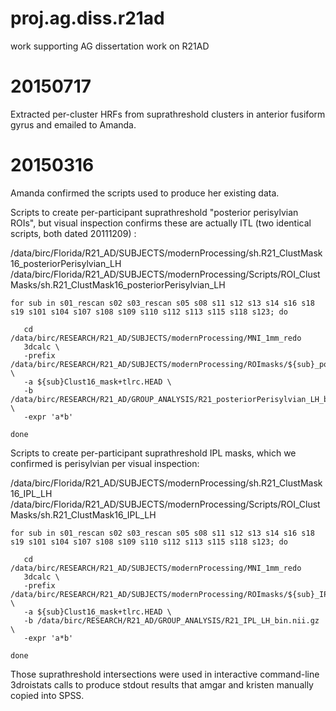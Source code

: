 proj.ag.diss.r21ad
=====

work supporting AG dissertation work on R21AD

20150717
===========
Extracted per-cluster HRFs from suprathreshold clusters in anterior fusiform
gyrus and emailed to Amanda.

20150316
===========
Amanda confirmed the scripts used to produce her existing data.

Scripts to create per-participant suprathreshold "posterior perisylvian ROIs",
but visual inspection confirms these are actually ITL (two identical scripts,
both dated 20111209) :

/data/birc/Florida/R21_AD/SUBJECTS/modernProcessing/sh.R21_ClustMask16_posteriorPerisylvian_LH
/data/birc/Florida/R21_AD/SUBJECTS/modernProcessing/Scripts/ROI_ClustMasks/sh.R21_ClustMask16_posteriorPerisylvian_LH

```
for sub in s01_rescan s02 s03_rescan s05 s08 s11 s12 s13 s14 s16 s18 s19 s101 s104 s107 s108 s109 s110 s112 s113 s115 s118 s123; do

   cd /data/birc/RESEARCH/R21_AD/SUBJECTS/modernProcessing/MNI_1mm_redo
   3dcalc \
   -prefix /data/birc/RESEARCH/R21_AD/SUBJECTS/modernProcessing/ROImasks/${sub}_posteriorPerisylvian_LH_bin.nii.gz \
   -a ${sub}Clust16_mask+tlrc.HEAD \
   -b /data/birc/RESEARCH/R21_AD/GROUP_ANALYSIS/R21_posteriorPerisylvian_LH_bin.nii.gz \
   -expr 'a*b'

done
```



Scripts to create per-participant suprathreshold IPL masks, which we confirmed
is perisylvian per visual inspection:

/data/birc/Florida/R21_AD/SUBJECTS/modernProcessing/sh.R21_ClustMask16_IPL_LH
/data/birc/Florida/R21_AD/SUBJECTS/modernProcessing/Scripts/ROI_ClustMasks/sh.R21_ClustMask16_IPL_LH

```
for sub in s01_rescan s02 s03_rescan s05 s08 s11 s12 s13 s14 s16 s18 s19 s101 s104 s107 s108 s109 s110 s112 s113 s115 s118 s123; do

   cd /data/birc/RESEARCH/R21_AD/SUBJECTS/modernProcessing/MNI_1mm_redo
   3dcalc \
   -prefix /data/birc/RESEARCH/R21_AD/SUBJECTS/modernProcessing/ROImasks/${sub}_IPL_LH_bin.nii.gz \
   -a ${sub}Clust16_mask+tlrc.HEAD \
   -b /data/birc/RESEARCH/R21_AD/GROUP_ANALYSIS/R21_IPL_LH_bin.nii.gz \
   -expr 'a*b'

done
```

Those suprathreshold intersections were used in interactive command-line 3droistats calls to produce stdout results that amgar and kristen manually copied into SPSS.
